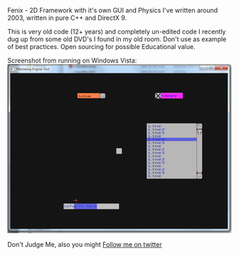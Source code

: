 Fenix - 2D Framework with it's own GUI and Physics I've written around 2003, written in pure C++ and DirectX 9.

This is very old code (12+ years) and completely un-edited code I recently dug up from some old DVD's I found in my old room. Don't use as example of best practices. Open sourcing for possible Educational value.

Screenshot from running on Windows Vista:
![](/Screenshot.png?raw=true)

Don't Judge Me, also you might [Follow me on twitter](http://twitter.com/merowing_)